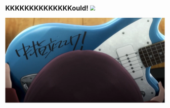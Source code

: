 ## KKKKKKKKKKKKKKould! <img src="https://raw.githubusercontent.com/iampavangandhi/iampavangandhi/master/gifs/Hi.gif" width="30px"></h2>

<img align="left" alt="PNG" src="./fuck.png" />
